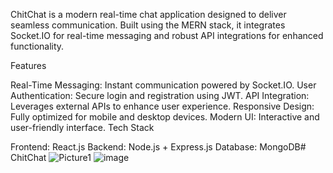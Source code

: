 
ChitChat is a modern real-time chat application designed to deliver seamless communication. Built using the MERN stack, it integrates Socket.IO for real-time messaging and robust API integrations for enhanced functionality.

Features

  Real-Time Messaging: Instant communication powered by Socket.IO.
  User Authentication: Secure login and registration using JWT.
  API Integration: Leverages external APIs to enhance user experience.
  Responsive Design: Fully optimized for mobile and desktop devices.
  Modern UI: Interactive and user-friendly interface.
Tech Stack

   Frontend: React.js
   Backend: Node.js + Express.js
   Database: MongoDB# ChitChat
![Picture1](https://github.com/user-attachments/assets/b499cab4-d5fd-4230-9db6-207d6dda7294)
![image](https://github.com/user-attachments/assets/80668323-89bc-48d4-9265-b50a3234e27c)
